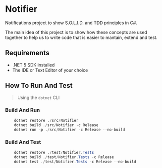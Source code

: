 # Notifier #

Notifications project to show S.O.L.I.D. and TDD principles in C#.

The main idea of this project is to show how these concepts are used together
to help us to write code that is easier to mantain, extend and test.

## Requirements ##

* .NET 5 SDK installed
* The IDE or Text Editor of your choice

## How To Run And Test ##

> Using the `dotnet` CLI

### Build And Run ###

```powershell
    dotnet restore ./src/Notifier
    dotnet build ./src/Notifier -c Release
    dotnet run -p ./src/Notifier -c Release --no-build
```

### Build And Test ###

```powershell
    dotnet restore ./test/Notifier.Tests
    dotnet build ./test/Notifier.Tests -c Release
    dotnet test ./test/Notifier.Tests -c Release --no-build
```
